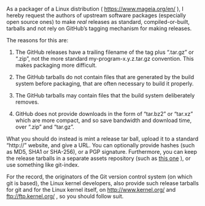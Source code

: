 As a packager of a Linux distribution ( https://www.mageia.org/en/ ), I hereby
request the authors of upstream software packages (especially open source ones)
to make *real* releases as standard, compiled-or-built, tarballs and not
rely on GitHub’s tagging mechanism for making releases.

The reasons for this are:

1. The GitHub releases have a trailing filename of the tag plus “.tar.gz” or
“.zip”, not the more standard my-program-x.y.z.tar.gz convention. This makes
packaging more difficult.

2. The GitHub tarballs do not contain files that are generated by the
build system before packaging, that are often necessary to build it properly.

3. The GitHub tarballs may contain files that the build system deliberately
removes.

4. GitHub does not provide downloads in the form of “tar.bz2” or “tar.xz”
which are more compact, and so save bandwidth and download time, over
“.zip” and “tar.gz”.

What you should do instead is mint a release tar ball, upload it to a standard
“http://” website, and give a URL. You can optionally provide hashes (such as
MD5, SHA1 or SHA-256), or a PGP signature. Furthermore, you can keep
the release tarballs in a separate assets repository (such as
[this one](https://github.com/shlomif/fc-solve-site-assets) ), or use something
like git-index.

For the record, the originators of the Git version control system (on which
git is based), the Linux kernel developers, also provide such release tarballs
for git and for the Linux kernel itself, on
http://www.kernel.org/ and ftp://ftp.kernel.org/ , so you should follow suit.

